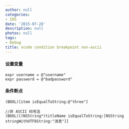 ```yaml
---
author: null
categories:
- IOS
date: '2015-07-28'
description: null
photos: null
tags:
- Debug
title: xcode condition breakpoint non-ascii
---
```


#### 设置变量
```
expr username = @"username"
expr password = @"badpassword"
```

#### 条件断点
```
(BOOL)[item isEqualToString:@"three"]

//非 ASCII 码写法
(BOOL)[(NSString*)titleName isEqualToString:[NSString stringWithUTF8String:"消息"]]
```